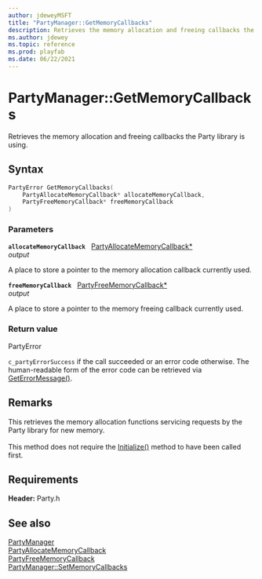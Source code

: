 ```yaml
---
author: jdeweyMSFT
title: "PartyManager::GetMemoryCallbacks"
description: Retrieves the memory allocation and freeing callbacks the Party library is using.
ms.author: jdewey
ms.topic: reference
ms.prod: playfab
ms.date: 06/22/2021
---
```


# PartyManager::GetMemoryCallbacks  

Retrieves the memory allocation and freeing callbacks the Party library is using.  

## Syntax  
  
```cpp
PartyError GetMemoryCallbacks(  
    PartyAllocateMemoryCallback* allocateMemoryCallback,  
    PartyFreeMemoryCallback* freeMemoryCallback  
)  
```  
  
### Parameters  
  
**`allocateMemoryCallback`** &nbsp; [PartyAllocateMemoryCallback*](../../../callbacks/partyallocatememorycallback.md)  
*output*  
  
A place to store a pointer to the memory allocation callback currently used.  
  
**`freeMemoryCallback`** &nbsp; [PartyFreeMemoryCallback*](../../../callbacks/partyfreememorycallback.md)  
*output*  
  
A place to store a pointer to the memory freeing callback currently used.  
  
  
### Return value  
PartyError
  
```c_partyErrorSuccess``` if the call succeeded or an error code otherwise. The human-readable form of the error code can be retrieved via [GetErrorMessage()](partymanager_geterrormessage.md).
  
## Remarks  
  
This retrieves the memory allocation functions servicing requests by the Party library for new memory. <br /><br /> This method does not require the [Initialize()](partymanager_initialize.md) method to have been called first.
  
## Requirements  
  
**Header:** Party.h
  
## See also  
[PartyManager](../partymanager.md)  
[PartyAllocateMemoryCallback](../../../callbacks/partyallocatememorycallback.md)  
[PartyFreeMemoryCallback](../../../callbacks/partyfreememorycallback.md)  
[PartyManager::SetMemoryCallbacks](partymanager_setmemorycallbacks.md)
  
  

